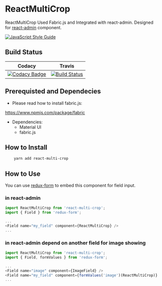# ReactMultiCrop

ReactMultiCrop Used Fabric.js and Integrated with react-admin. Designed for [react-admin](https://github.com/marmelab/react-admin) component.

[![JavaScript Style Guide](https://cdn.rawgit.com/standard/standard/master/badge.svg)](https://github.com/standard/standard)

## Build Status
| Codacy | Travis |
|:------:|:------:|
| [![Codacy Badge](https://api.codacy.com/project/badge/Grade/0ea45a02956a4ca78eb39823c15b1cc8)](https://app.codacy.com/app/berviantoleo/ReactMultiCrop?utm_source=github.com&utm_medium=referral&utm_content=bervProject/ReactMultiCrop&utm_campaign=Badge_Grade_Settings) | [![Build Status](https://travis-ci.org/bervProject/ReactMultiCrop.svg?branch=master)](https://travis-ci.org/bervProject/ReactMultiCrop) |

## Prerequisted and Dependecies

* Please read how to install fabric.js:

https://www.npmjs.com/package/fabric

* Dependencies:
  * Material UI
  * fabric.js

## How to Install

```bash
    yarn add react-multi-crop
```

## How to Use

You can use [redux-form](https://redux-form.com) to embed this component for field input.

### in react-admin

```js
import ReactMultiCrop from 'react-multi-crop';
import { Field } from 'redux-form';

...
<Field name="my_field" component={ReactMultiCrop} />
...
```

### in react-admin depend on another field for image showing

```js
import ReactMultiCrop from 'react-multi-crop';
import { Field, formValues } from 'redux-form';

...
<Field name="image" component={ImageField} />
<Field name="my_field" component={formValues('image')(ReactMultiCrop)} />
...
```
